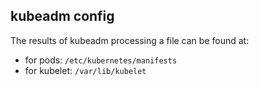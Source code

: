 ## kubeadm config

The results of kubeadm processing a file can be found at:

* for pods: `/etc/kubernetes/manifests`
* for kubelet: `/var/lib/kubelet`
